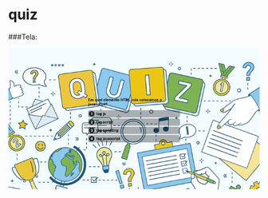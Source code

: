 # quiz

###Tela:


![quiz](https://github.com/Alexandre-Paulo-Silva/quiz/blob/main/2021-08-28%2010-01-44.gif)


